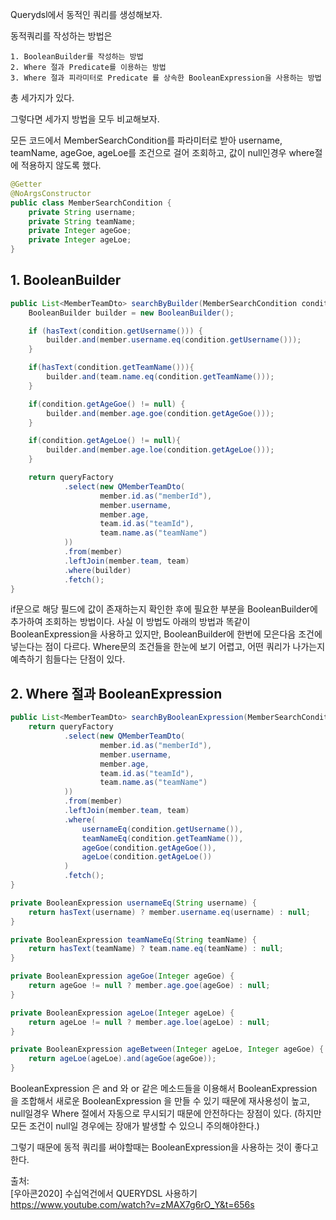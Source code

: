 
Querydsl에서 동적인 쿼리를 생성해보자.

동적쿼리를 작성하는 방법은
```
1. BooleanBuilder를 작성하는 방법
2. Where 절과 Predicate를 이용하는 방법
3. Where 절과 피라미터로 Predicate 를 상속한 BooleanExpression을 사용하는 방법
```
총 세가지가 있다.

그렇다면 세가지 방법을 모두 비교해보자.

모든 코드에서 MemberSearchCondition를 파라미터로 받아 username, teamName, ageGoe, ageLoe를 조건으로 걸어 조회하고, 값이 null인경우 where절에 적용하지 않도록 했다.

```java
@Getter
@NoArgsConstructor
public class MemberSearchCondition {
    private String username;
    private String teamName;
    private Integer ageGoe;
    private Integer ageLoe;
}
```

## 1. BooleanBuilder

```java
public List<MemberTeamDto> searchByBuilder(MemberSearchCondition condition){
    BooleanBuilder builder = new BooleanBuilder();

    if (hasText(condition.getUsername())) {
        builder.and(member.username.eq(condition.getUsername()));
    }

    if(hasText(condition.getTeamName())){
        builder.and(team.name.eq(condition.getTeamName()));
    }

    if(condition.getAgeGoe() != null) {
        builder.and(member.age.goe(condition.getAgeGoe()));
    }

    if(condition.getAgeLoe() != null){
        builder.and(member.age.loe(condition.getAgeLoe()));
    }

    return queryFactory
            .select(new QMemberTeamDto(
                    member.id.as("memberId"),
                    member.username,
                    member.age,
                    team.id.as("teamId"),
                    team.name.as("teamName")
            ))
            .from(member)
            .leftJoin(member.team, team)
            .where(builder)
            .fetch();
}
```
if문으로 해당 필드에 값이 존재하는지 확인한 후에 필요한 부분을 BooleanBuilder에 추가하여 조회하는 방법이다. 사실 이 방법도 아래의 방법과 똑같이 BooleanExpression을 사용하고 있지만, BooleanBuilder에 한번에 모은다음 조건에 넣는다는 점이 다르다. Where문의 조건들을 한눈에 보기 어렵고, 어떤 쿼리가 나가는지 예측하기 힘들다는 단점이 있다.

## 2. Where 절과 BooleanExpression

```java
public List<MemberTeamDto> searchByBooleanExpression(MemberSearchCondition condition){
    return queryFactory
            .select(new QMemberTeamDto(
                    member.id.as("memberId"),
                    member.username,
                    member.age,
                    team.id.as("teamId"),
                    team.name.as("teamName")
            ))
            .from(member)
            .leftJoin(member.team, team)
            .where(
                usernameEq(condition.getUsername()),
                teamNameEq(condition.getTeamName()),
                ageGoe(condition.getAgeGoe()),
                ageLoe(condition.getAgeLoe())
            )
            .fetch();
}

private BooleanExpression usernameEq(String username) {
    return hasText(username) ? member.username.eq(username) : null;
}

private BooleanExpression teamNameEq(String teamName) {
    return hasText(teamName) ? team.name.eq(teamName) : null;
}

private BooleanExpression ageGoe(Integer ageGoe) {
    return ageGoe != null ? member.age.goe(ageGoe) : null;
}

private BooleanExpression ageLoe(Integer ageLoe) {
    return ageLoe != null ? member.age.loe(ageLoe) : null;
}

private BooleanExpression ageBetween(Integer ageLoe, Integer ageGoe) {
    return ageLoe(ageLoe).and(ageGoe(ageGoe));
}
```
BooleanExpression 은 and 와 or 같은 메소드들을 이용해서 BooleanExpression 을 조합해서 새로운 BooleanExpression 을 만들 수 있기 때문에 재사용성이 높고, null일경우 Where 절에서 자동으로 무시되기 때문에 안전하다는 장점이 있다. (하지만 모든 조건이 null일 경우에는 장애가 발생할 수 있으니 주의해야한다.)

그렇기 때문에 동적 쿼리를 써야할때는 BooleanExpression을 사용하는 것이 좋다고 한다.




출처:<br>
[우아콘2020] 수십억건에서 QUERYDSL 사용하기 https://www.youtube.com/watch?v=zMAX7g6rO_Y&t=656s
